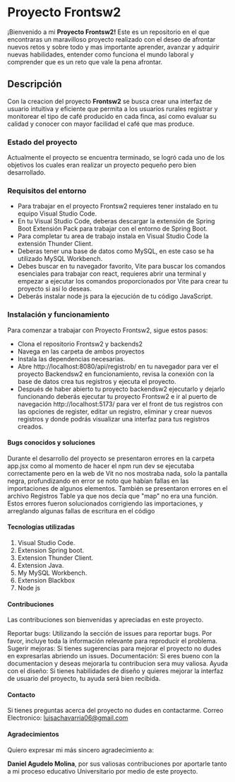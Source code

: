 # Proyecto Frontsw2

¡Bienvenido a mi **Proyecto Frontsw2!** Este es un repositorio en el que encontraras un maravilloso proyecto realizado con el deseo de afrontar nuevos retos y sobre todo y mas importante aprender, avanzar y adquirir nuevas habilidades, entender como funciona el mundo laboral y comprender que es un reto que vale la pena afrontar.

## Descripción 

Con la creacion del proyecto **Frontsw2** se busca crear una interfaz de usuario intuitiva y eficiente que permita a los usuarios rurales registrar y monitorear el tipo de café producido en cada finca, así como evaluar su calidad y conocer con mayor facilidad el café que mas produce.

### Estado del proyecto

Actualmente el proyecto se encuentra terminado, se logró cada uno de los objetivos los cuales eran realizar un proyecto pequeño pero bien desarrollado.

### Requisitos del entorno

- Para trabajar en el proyecto Frontsw2 requieres tener instalado en tu equipo Visual Studio Code.
- En tu Visual Studio Code, deberas descargar la extensión de Spring Boot Extensión Pack para trabajar con el entorno de Spring Boot.
- Para completar tu area de trabajo instala en Visual Studio Code la extensión Thunder Client.
- Deberas tener una base de datos como MySQL, en este caso se ha utilizado MySQL Workbench.
- Debes  buscar en tu navegador favorito, Vite para buscar los comandos esenciales para trabajar con react, requieres abrir una terminal y empezar a ejecutar los comandos proporcionados por Vite para crear tu proyecto si así lo deseas.
- Deberás instalar node js para la ejecución de tu código JavaScript.

### Instalación y funcionamiento 

Para comenzar a trabajar con Proyecto  Frontsw2, sigue estos pasos:

- Clona el repositorio Frontsw2 y backends2
- Navega en las carpeta de ambos proyectos
- Instala las dependencias necesarias.
- Abre http://localhost:8080/api/registrob/ en tu navegador para ver el proyecto Backendsw2 en funcionamiento, revisa la conexión con la base de datos crea tus registros y ejecuta el proyecto. 
- Después de haber abierto tu proyecto backendsw2 ejecutarlo y dejarlo funcionando deberás ejecutar tu proyecto Frontsw2 e ir al puerto de navegación http://localhost:5173/ para ver el front de tus registros con las opciones de register, editar un registro, eliminar y crear nuevos registros y donde podrás visualizar una interfaz para tus registros creados.

#### Bugs conocidos y soluciones

Durante el desarrollo del proyecto se presentaron errores en la carpeta app.jsx como al momento de hacer el npm run dev se ejecutaba correctamente pero en la web de Vit no nos mostraba nada, solo la pantalla negra, profundizando en error se noto que habían fallas en las importaciones de algunos elementos. También se presentaron errores en el archivo Registros Table ya que nos decía que "map" no era una función. 
Estos errores fueron solucionados corrigiendo las importaciones, y arreglando algunas fallas de escritura en el código

#### Tecnologías utilizadas

1. Visual Studio Code.
2. Extension Spring boot.
3. Extension Thunder Client.
4. Extension Java.
5. My MySQL Workbench.
6. Extension Blackbox
7. Node js

#### Contribuciones

Las contribuciones son bienvenidas y apreciadas en este proyecto.

Reportar bugs: Utilizando la sección de issues para reportar bugs. Por favor, incluye toda la información relevante para reproducir el problema.
Sugerir mejoras: Si tienes sugerencias para mejorar el proyecto no dudes en expresarlas abriendo un issues.
Documentación: Si eres bueno con la documentacion y deseas mejorarla tu contribucion sera muy valiosa.
Ayuda con el diseño: Si tienes habilidades de diseño y quieres mejorar la interfaz de usuario del proyecto, tu ayuda será bien recibida.

#### Contacto

Si tienes preguntas acerca del proyecto no dudes en contactarme.
Correo Electronico: luisachavarria06@gmail.com

#### Agradecimientos

Quiero expresar mi más sincero agradecimiento a:

**Daniel Agudelo Molina**, por sus valiosas contribuciones por aportarle tanto a mi proceso educativo Universitario por medio de este proyecto. 

